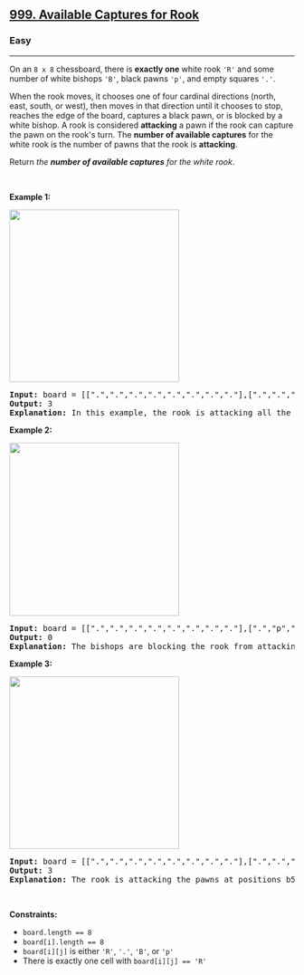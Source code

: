 <h2><a href="https://leetcode.com/problems/available-captures-for-rook/">999. Available Captures for Rook</a></h2><h3>Easy</h3><hr><p>On an <code>8 x 8</code> chessboard, there is <strong>exactly one</strong> white rook <code>&#39;R&#39;</code> and some number of white bishops <code>&#39;B&#39;</code>, black pawns <code>&#39;p&#39;</code>, and empty squares <code>&#39;.&#39;</code>.</p>

<p>When the rook moves, it chooses one of four cardinal directions (north, east, south, or west), then moves in that direction until it chooses to stop, reaches the edge of the board, captures a black pawn, or is blocked by a white bishop. A rook is considered <strong>attacking</strong> a pawn if the rook can capture the pawn on the rook&#39;s turn. The <strong>number of available captures</strong> for the white rook is the number of pawns that the rook is <strong>attacking</strong>.</p>

<p>Return <em>the <strong>number of available captures</strong> for the white rook</em>.</p>

<p>&nbsp;</p>
<p><strong class="example">Example 1:</strong></p>
<img alt="" src="https://assets.leetcode.com/uploads/2019/02/20/1253_example_1_improved.PNG" style="width: 300px; height: 305px;" />
<pre>
<strong>Input:</strong> board = [[&quot;.&quot;,&quot;.&quot;,&quot;.&quot;,&quot;.&quot;,&quot;.&quot;,&quot;.&quot;,&quot;.&quot;,&quot;.&quot;],[&quot;.&quot;,&quot;.&quot;,&quot;.&quot;,&quot;p&quot;,&quot;.&quot;,&quot;.&quot;,&quot;.&quot;,&quot;.&quot;],[&quot;.&quot;,&quot;.&quot;,&quot;.&quot;,&quot;R&quot;,&quot;.&quot;,&quot;.&quot;,&quot;.&quot;,&quot;p&quot;],[&quot;.&quot;,&quot;.&quot;,&quot;.&quot;,&quot;.&quot;,&quot;.&quot;,&quot;.&quot;,&quot;.&quot;,&quot;.&quot;],[&quot;.&quot;,&quot;.&quot;,&quot;.&quot;,&quot;.&quot;,&quot;.&quot;,&quot;.&quot;,&quot;.&quot;,&quot;.&quot;],[&quot;.&quot;,&quot;.&quot;,&quot;.&quot;,&quot;p&quot;,&quot;.&quot;,&quot;.&quot;,&quot;.&quot;,&quot;.&quot;],[&quot;.&quot;,&quot;.&quot;,&quot;.&quot;,&quot;.&quot;,&quot;.&quot;,&quot;.&quot;,&quot;.&quot;,&quot;.&quot;],[&quot;.&quot;,&quot;.&quot;,&quot;.&quot;,&quot;.&quot;,&quot;.&quot;,&quot;.&quot;,&quot;.&quot;,&quot;.&quot;]]
<strong>Output:</strong> 3
<strong>Explanation:</strong> In this example, the rook is attacking all the pawns.
</pre>

<p><strong class="example">Example 2:</strong></p>
<img alt="" src="https://assets.leetcode.com/uploads/2019/02/19/1253_example_2_improved.PNG" style="width: 300px; height: 306px;" />
<pre>
<strong>Input:</strong> board = [[&quot;.&quot;,&quot;.&quot;,&quot;.&quot;,&quot;.&quot;,&quot;.&quot;,&quot;.&quot;,&quot;.&quot;,&quot;.&quot;],[&quot;.&quot;,&quot;p&quot;,&quot;p&quot;,&quot;p&quot;,&quot;p&quot;,&quot;p&quot;,&quot;.&quot;,&quot;.&quot;],[&quot;.&quot;,&quot;p&quot;,&quot;p&quot;,&quot;B&quot;,&quot;p&quot;,&quot;p&quot;,&quot;.&quot;,&quot;.&quot;],[&quot;.&quot;,&quot;p&quot;,&quot;B&quot;,&quot;R&quot;,&quot;B&quot;,&quot;p&quot;,&quot;.&quot;,&quot;.&quot;],[&quot;.&quot;,&quot;p&quot;,&quot;p&quot;,&quot;B&quot;,&quot;p&quot;,&quot;p&quot;,&quot;.&quot;,&quot;.&quot;],[&quot;.&quot;,&quot;p&quot;,&quot;p&quot;,&quot;p&quot;,&quot;p&quot;,&quot;p&quot;,&quot;.&quot;,&quot;.&quot;],[&quot;.&quot;,&quot;.&quot;,&quot;.&quot;,&quot;.&quot;,&quot;.&quot;,&quot;.&quot;,&quot;.&quot;,&quot;.&quot;],[&quot;.&quot;,&quot;.&quot;,&quot;.&quot;,&quot;.&quot;,&quot;.&quot;,&quot;.&quot;,&quot;.&quot;,&quot;.&quot;]]
<strong>Output:</strong> 0
<strong>Explanation:</strong> The bishops are blocking the rook from attacking any of the pawns.
</pre>

<p><strong class="example">Example 3:</strong></p>
<img alt="" src="https://assets.leetcode.com/uploads/2019/02/20/1253_example_3_improved.PNG" style="width: 300px; height: 305px;" />
<pre>
<strong>Input:</strong> board = [[&quot;.&quot;,&quot;.&quot;,&quot;.&quot;,&quot;.&quot;,&quot;.&quot;,&quot;.&quot;,&quot;.&quot;,&quot;.&quot;],[&quot;.&quot;,&quot;.&quot;,&quot;.&quot;,&quot;p&quot;,&quot;.&quot;,&quot;.&quot;,&quot;.&quot;,&quot;.&quot;],[&quot;.&quot;,&quot;.&quot;,&quot;.&quot;,&quot;p&quot;,&quot;.&quot;,&quot;.&quot;,&quot;.&quot;,&quot;.&quot;],[&quot;p&quot;,&quot;p&quot;,&quot;.&quot;,&quot;R&quot;,&quot;.&quot;,&quot;p&quot;,&quot;B&quot;,&quot;.&quot;],[&quot;.&quot;,&quot;.&quot;,&quot;.&quot;,&quot;.&quot;,&quot;.&quot;,&quot;.&quot;,&quot;.&quot;,&quot;.&quot;],[&quot;.&quot;,&quot;.&quot;,&quot;.&quot;,&quot;B&quot;,&quot;.&quot;,&quot;.&quot;,&quot;.&quot;,&quot;.&quot;],[&quot;.&quot;,&quot;.&quot;,&quot;.&quot;,&quot;p&quot;,&quot;.&quot;,&quot;.&quot;,&quot;.&quot;,&quot;.&quot;],[&quot;.&quot;,&quot;.&quot;,&quot;.&quot;,&quot;.&quot;,&quot;.&quot;,&quot;.&quot;,&quot;.&quot;,&quot;.&quot;]]
<strong>Output:</strong> 3
<strong>Explanation:</strong> The rook is attacking the pawns at positions b5, d6, and f5.
</pre>

<p>&nbsp;</p>
<p><strong>Constraints:</strong></p>

<ul>
	<li><code>board.length == 8</code></li>
	<li><code>board[i].length == 8</code></li>
	<li><code>board[i][j]</code> is either <code>&#39;R&#39;</code>, <code>&#39;.&#39;</code>, <code>&#39;B&#39;</code>, or <code>&#39;p&#39;</code></li>
	<li>There is exactly one cell with <code>board[i][j] == &#39;R&#39;</code></li>
</ul>
